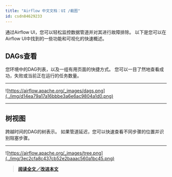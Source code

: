 ```yaml
---
title: "Airflow 中文文档：UI /截图"
id: csdn84629233
---
```


通过Airflow UI，您可以轻松监控数据管道并对其进行故障排除。 以下是您可以在Airflow UI中找到的一些功能和可视化的快速概述。

## DAGs查看

您环境中的DAG列表，以及一组有用页面的快捷方式。 您可以一目了然地查看成功，失败或当前正在运行的任务数量。

* * *

![https://airflow.apache.org/_images/dags.png](../img/d14ea79a17a16bbbe3a6e6ac9804a1d0.png)

* * *

## 树视图

跨越时间的DAG的树表示。 如果管道延迟，您可以快速查看不同步骤的位置并识别阻塞步骤。

* * *

![https://airflow.apache.org/_images/tree.png](../img/3ec2cfa8c437cb52e2baaac560a1bc45.png)

> [**阅读全文／改进本文**](https://github.com/apachecn/airflow-doc-zh/blob/master/zh/19.md)